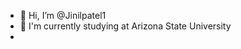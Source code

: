 - 👋 Hi, I’m @Jinilpatel1
- 👀 I'm currently studying at Arizona State University
- 
<!---
Jinilpatel1/Jinilpatel1 is a ✨ special ✨ repository because its `README.md` (this file) appears on your GitHub profile.
You can click the Preview link to take a look at your changes.
--->
